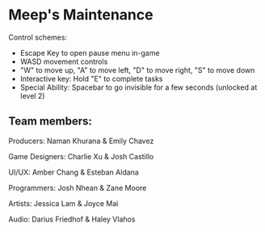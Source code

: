# Meep's Maintenance

Control schemes:
  - Escape Key to open pause menu in-game
  - WASD movement controls
  - "W" to move up, "A" to move left, "D" to move right, "S" to move down
  - Interactive key: Hold "E" to complete tasks
  - Special Ability: Spacebar to go invisible for a few seconds (unlocked at level 2)


## Team members:

Producers: Naman Khurana & Emily Chavez 

Game Designers: Charlie Xu & Josh Castillo

UI/UX: Amber Chang & Esteban Aldana

Programmers: Josh Nhean & Zane Moore

Artists: Jessica Lam & Joyce Mai

Audio: Darius Friedhof & Haley Vlahos
